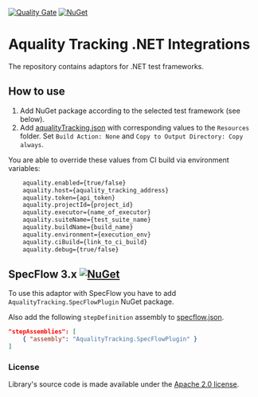 [![Quality Gate](https://sonarcloud.io/api/project_badges/measure?project=aquality-automation_aquality-tracking-integrations-dotnet&metric=alert_status)](https://sonarcloud.io/dashboard?id=aquality-automation_aquality-tracking-integrations-dotnet)
[![NuGet](https://img.shields.io/nuget/v/AqualityTracking.Integrations.Core)](https://www.nuget.org/packages/AqualityTracking.Integrations.Core)

# Aquality Tracking .NET Integrations 

The repository contains adaptors for .NET test frameworks.

## How to use

1. Add NuGet package according to the selected test framework (see below).
2. Add [aqualityTracking.json](./AqualityTracking.Integrations/src/AqualityTracking.Integrations.Core/Resources/aqualityTracking.Template.json) with corresponding values to the `Resources` folder. Set `Build Action: None` and `Copy to Output Directory: Copy always`.

You are able to override these values from CI build via environment variables:

```bash
    aquality.enabled={true/false} 
    aquality.host={aquality_tracking_address}
    aquality.token={api_token}
    aquality.projectId={project_id}
    aquality.executor={name_of_executor}
    aquality.suiteName={test_suite_name} 
    aquality.buildName={build_name} 
    aquality.environment={execution_env} 
    aquality.ciBuild={link_to_ci_build} 
    aquality.debug={true/false}
```

## SpecFlow 3.x [![NuGet](https://img.shields.io/nuget/v/AqualityTracking.SpecFlowPlugin)](https://www.nuget.org/packages/AqualityTracking.SpecFlowPlugin)

To use this adaptor with SpecFlow you have to add `AqualityTracking.SpecFlowPlugin` NuGet package.

Also add the following `stepDefinition` assembly to [specflow.json](https://specflow.org/documentation/configuration/).

```json
"stepAssemblies": [
    { "assembly": "AqualityTracking.SpecFlowPlugin" }
]
```

### License

Library's source code is made available under the [Apache 2.0 license](https://github.com/aquality-automation/aquality-tracking-integrations-dotnet/blob/master/LICENSE).
